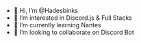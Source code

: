 - 👋 Hi, I’m @Hadesbinks
- 👀 I’m interested in Discord.js & Full Stacks
- 🌱 I’m currently learning Nantes
- 💞️ I’m looking to collaborate on Discord Bot


<!---
Hadesbinks/Hadesbinks is a ✨ special ✨ repository because its `README.md` (this file) appears on your GitHub profile.
You can click the Preview link to take a look at your changes.
--->
